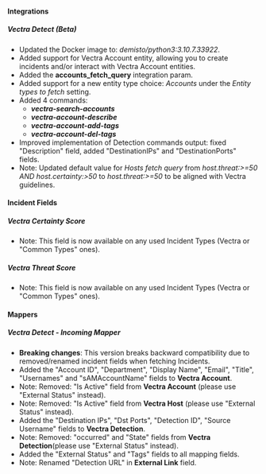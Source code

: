 #### Integrations
##### Vectra Detect (Beta)
- Updated the Docker image to: *demisto/python3:3.10.7.33922*.
- Added support for Vectra Account entity, allowing you to create incidents and/or interact with Vectra Account entities.
- Added the **accounts_fetch_query** integration param.
- Added support for a new entity type choice: _Accounts_ under the _Entity types to fetch_ setting.
- Added 4 commands:
  - ***vectra-search-accounts***
  - ***vectra-account-describe***
  - ***vectra-account-add-tags***
  - ***vectra-account-del-tags***
- Improved implementation of Detection commands output: fixed "Description" field, added "DestinationIPs" and "DestinationPorts" fields.
- Note: Updated default value for _Hosts fetch query_ from _host.threat:>=50 AND host.certainty:>50_ to _host.threat:>=50_ to be aligned with Vectra guidelines.

#### Incident Fields
##### Vectra Certainty Score
- Note: This field is now available on any used Incident Types (Vectra or "Common Types" ones).
##### Vectra Threat Score
- Note: This field is now available on any used Incident Types (Vectra or "Common Types" ones).

#### Mappers
##### Vectra Detect - Incoming Mapper
- **Breaking changes**: This version breaks backward compatibility due to removed/renamed incident fields when fetching Incidents. 
- Added the "Account ID", "Department", "Display Name", "Email", "Title", "Usernames" and "sAMAccountName" fields to **Vectra Account**.
- Note: Removed: "Is Active" field from **Vectra Account** (please use "External Status" instead).
- Note: Removed: "Is Active" field from **Vectra Host** (please use "External Status" instead).
- Added the "Destination IPs", "Dst Ports", "Detection ID", "Source Username" fields to **Vectra Detection**.
- Note: Removed: "occurred" and "State" fields from **Vectra Detection**(please use "External Status" instead).
- Added the "External Status" and "Tags" fields to all mapping fields.
- Note: Renamed "Detection URL" in **External Link** field.
